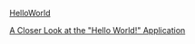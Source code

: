 
[HelloWorld](https://introcs.cs.princeton.edu/java/11hello/HelloWorld.java.html "Hello World by Robert Sedgewick and Kevin Wayne")

[A Closer Look at the "Hello World!" Application](https://docs.oracle.com/javase/tutorial/getStarted/application/index.html)


